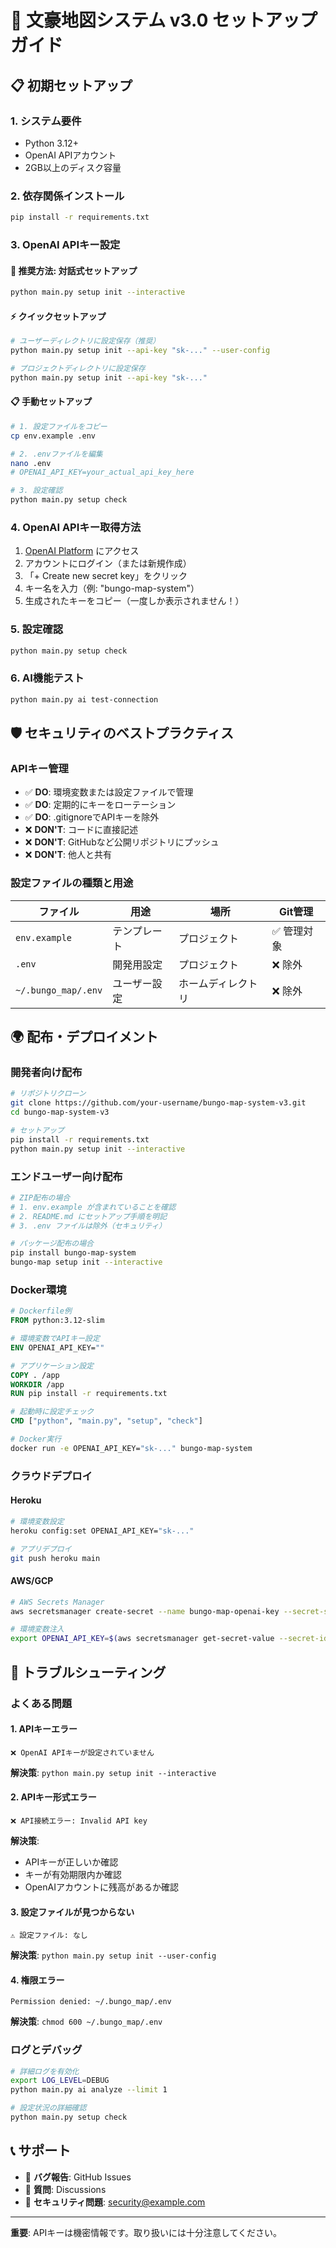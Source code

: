 # 🔧 文豪地図システム v3.0 セットアップガイド

## 📋 初期セットアップ

### 1. **システム要件**
- Python 3.12+
- OpenAI APIアカウント
- 2GB以上のディスク容量

### 2. **依存関係インストール**
```bash
pip install -r requirements.txt
```

### 3. **OpenAI APIキー設定**

#### 🎯 推奨方法: 対話式セットアップ
```bash
python main.py setup init --interactive
```

#### ⚡ クイックセットアップ
```bash
# ユーザーディレクトリに設定保存（推奨）
python main.py setup init --api-key "sk-..." --user-config

# プロジェクトディレクトリに設定保存
python main.py setup init --api-key "sk-..."
```

#### 📋 手動セットアップ
```bash
# 1. 設定ファイルをコピー
cp env.example .env

# 2. .envファイルを編集
nano .env
# OPENAI_API_KEY=your_actual_api_key_here

# 3. 設定確認
python main.py setup check
```

### 4. **OpenAI APIキー取得方法**

1. [OpenAI Platform](https://platform.openai.com/api-keys) にアクセス
2. アカウントにログイン（または新規作成）
3. 「+ Create new secret key」をクリック
4. キー名を入力（例: "bungo-map-system"）
5. 生成されたキーをコピー（一度しか表示されません！）

### 5. **設定確認**
```bash
python main.py setup check
```

### 6. **AI機能テスト**
```bash
python main.py ai test-connection
```

## 🛡️ セキュリティのベストプラクティス

### APIキー管理
- ✅ **DO**: 環境変数または設定ファイルで管理
- ✅ **DO**: 定期的にキーをローテーション
- ✅ **DO**: .gitignoreでAPIキーを除外
- ❌ **DON'T**: コードに直接記述
- ❌ **DON'T**: GitHubなど公開リポジトリにプッシュ
- ❌ **DON'T**: 他人と共有

### 設定ファイルの種類と用途

| ファイル | 用途 | 場所 | Git管理 |
|---------|------|------|---------|
| `env.example` | テンプレート | プロジェクト | ✅ 管理対象 |
| `.env` | 開発用設定 | プロジェクト | ❌ 除外 |
| `~/.bungo_map/.env` | ユーザー設定 | ホームディレクトリ | ❌ 除外 |

## 🌍 配布・デプロイメント

### 開発者向け配布
```bash
# リポジトリクローン
git clone https://github.com/your-username/bungo-map-system-v3.git
cd bungo-map-system-v3

# セットアップ
pip install -r requirements.txt
python main.py setup init --interactive
```

### エンドユーザー向け配布
```bash
# ZIP配布の場合
# 1. env.example が含まれていることを確認
# 2. README.md にセットアップ手順を明記
# 3. .env ファイルは除外（セキュリティ）

# パッケージ配布の場合
pip install bungo-map-system
bungo-map setup init --interactive
```

### Docker環境
```dockerfile
# Dockerfile例
FROM python:3.12-slim

# 環境変数でAPIキー設定
ENV OPENAI_API_KEY=""

# アプリケーション設定
COPY . /app
WORKDIR /app
RUN pip install -r requirements.txt

# 起動時に設定チェック
CMD ["python", "main.py", "setup", "check"]
```

```bash
# Docker実行
docker run -e OPENAI_API_KEY="sk-..." bungo-map-system
```

### クラウドデプロイ

#### Heroku
```bash
# 環境変数設定
heroku config:set OPENAI_API_KEY="sk-..."

# アプリデプロイ
git push heroku main
```

#### AWS/GCP
```bash
# AWS Secrets Manager
aws secretsmanager create-secret --name bungo-map-openai-key --secret-string "sk-..."

# 環境変数注入
export OPENAI_API_KEY=$(aws secretsmanager get-secret-value --secret-id bungo-map-openai-key --query SecretString --output text)
```

## 🔧 トラブルシューティング

### よくある問題

#### 1. **APIキーエラー**
```
❌ OpenAI APIキーが設定されていません
```
**解決策**: `python main.py setup init --interactive`

#### 2. **APIキー形式エラー**
```
❌ API接続エラー: Invalid API key
```
**解決策**: 
- APIキーが正しいか確認
- キーが有効期限内か確認
- OpenAIアカウントに残高があるか確認

#### 3. **設定ファイルが見つからない**
```
⚠️ 設定ファイル: なし
```
**解決策**: `python main.py setup init --user-config`

#### 4. **権限エラー**
```
Permission denied: ~/.bungo_map/.env
```
**解決策**: `chmod 600 ~/.bungo_map/.env`

### ログとデバッグ
```bash
# 詳細ログを有効化
export LOG_LEVEL=DEBUG
python main.py ai analyze --limit 1

# 設定状況の詳細確認
python main.py setup check
```

## 📞 サポート

- 🐛 **バグ報告**: GitHub Issues
- 💬 **質問**: Discussions
- 📧 **セキュリティ問題**: security@example.com

---

**重要**: APIキーは機密情報です。取り扱いには十分注意してください。 